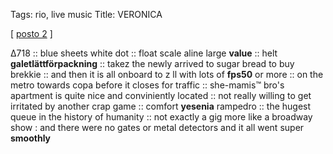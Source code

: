 Tags: rio, live music
Title: VERONICA
  
[ [posto 2](https://maps.app.goo.gl/RpF2aDVwBm5gqpfh8) ]

∆718 :: blue sheets white dot :: float scale aline large **value** :: helt **galetlättförpackning** :: takez the newly arrived to sugar bread to buy brekkie :: and then it is all onboard to z ll with lots of **fps50** or more :: on the metro towards copa before it closes for traffic :: she-mamis™ bro's apartment is quite nice and conviniently located :: not really willing to get irritated by another crap game :: comfort **yesenia** rampedro :: the hugest queue in the history of humanity :: not exactly a gig more like a broadway show : and there were no gates or metal detectors and it all went super **smoothly**  
